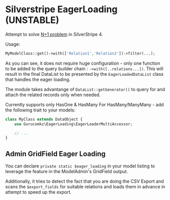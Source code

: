 # Silverstripe EagerLoading (UNSTABLE)

Attempt to solve [N+1 problem](https://stackoverflow.com/questions/97197/what-is-the-n1-selects-problem-in-orm-object-relational-mapping) in SilverStripe 4.

Usage: 
```php
MyModelClass::get()->with(['Relation1','Relation2'])->filter(...);
```

As you can see, it does not require huge configuration - only one function to be added to the query builder chain : `->with([..relations...])`.
This will result in the final DataList to be presented by the `EagerLoadedDataList` class that handles the eager loading.

The module takes advantange of `DataList::getGenerator()` to query for and attach the related records only when needed.

Currently supports only HasOne & HasMany
For HasMany/ManyMany - add the following trait to your models:
```php
class MyClass extends DataObject {
    use Gurucomkz\EagerLoading\EagerLoaderMultiAccessor;

    // ...
}
```

## Admin GridField Eager Loading

You can declare `private static $eager_loading` in your model listing to leverage the feature in the ModelAdmin's GridField output.

Additionally, it tries to detect the fact that you are doing the CSV Export and scans the `$export_fields` for suitable relations and loads them 
in advance in attempt to speed up the export.
